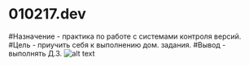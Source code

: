 # 010217.dev
#Назначение - практика по работе с системами контроля версий.
#Цель - приучить себя к выполнению дом. задания.
#Вывод - выполнять Д.З.
![alt text](descktop/qw.png)
